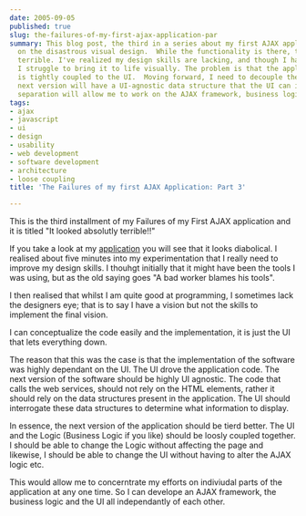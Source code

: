 ```yaml
---
date: 2005-09-05
published: true
slug: the-failures-of-my-first-ajax-application-par
summary: This blog post, the third in a series about my first AJAX application, focuses
  on the disastrous visual design.  While the functionality is there, the UI is frankly
  terrible. I've realized my design skills are lacking, and though I have a vision,
  I struggle to bring it to life visually. The problem is that the application's logic
  is tightly coupled to the UI.  Moving forward, I need to decouple these components.  The
  next version will have a UI-agnostic data structure that the UI can interrogate.  This
  separation will allow me to work on the AJAX framework, business logic, and UI independently.
tags:
- ajax
- javascript
- ui
- design
- usability
- web development
- software development
- architecture
- loose coupling
title: 'The Failures of my first AJAX Application: Part 3'

---
```

This is the third installment of my Failures of my First AJAX application and it is titled "It looked absolutly terrible!!"<p />If you take a look at my [application](http://www.kinlan.co.uk/AjaxExperiments/AjaxTag) you will see that it looks diabolical.  I realised about five minutes into my experimentation that I really need to improve my design skills.  I thouhgt initially that it might have been the tools I was using, but as the old saying goes "A bad worker blames his tools".  <p />I then realised that whilst I am quite good at programming, I sometimes lack the designers eye; that is to say I have a vision but not the skills to implement the final vision.<p />I can conceptualize the code easily and the implementation, it is just the UI that lets everything down.<p />The reason that this was the case is that the implementation of the software was highly dependant on the UI.  The UI drove the application code.  The next version of the software should be highly UI agnostic.  The code that calls the web services, should not rely on the HTML elements, rather it should rely on the data structures present in the application.  The UI should interrogate these data structures to determine what information to display.<p />In essence, the next version of the application should be tierd better.  The UI and the Logic (Business Logic if you like) should be loosly coupled together.  I should be able to change the Logic without affecting the page and likewise, I should be able to change the UI without having to alter the AJAX logic etc.<p />This would allow me to concerntrate my efforts on indiviudal parts of the application at any one time.  So I can develope an AJAX framework, the business logic and the UI all independantly of each other.<p />


